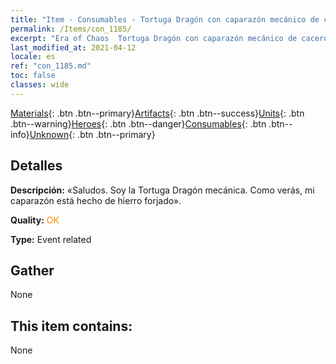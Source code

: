 ```yaml
---
title: "Item - Consumables - Tortuga Dragón con caparazón mecánico de cacerola"
permalink: /Items/con_1185/
excerpt: "Era of Chaos  Tortuga Dragón con caparazón mecánico de cacerola"
last_modified_at: 2021-04-12
locale: es
ref: "con_1185.md"
toc: false
classes: wide
---
```

 [Materials](/es/Items/){: .btn .btn--primary}[Artifacts](/es/Items/Artifacts/){: .btn .btn--success}[Units](/es/Items/Units/){: .btn .btn--warning}[Heroes](/es/Items/Heroes/){: .btn .btn--danger}[Consumables](/es/Items/Consumables/){: .btn .btn--info}[Unknown](/es/Items/Unknown/){: .btn .btn--primary}

## Detalles
 **Descripción:** «Saludos. Soy la Tortuga Dragón mecánica. Como verás, mi caparazón está hecho de hierro forjado».

 **Quality:** <span style="color: #FF8C00">OK</span>

 **Type:** Event related

## Gather

  None

## This item contains:

  None

